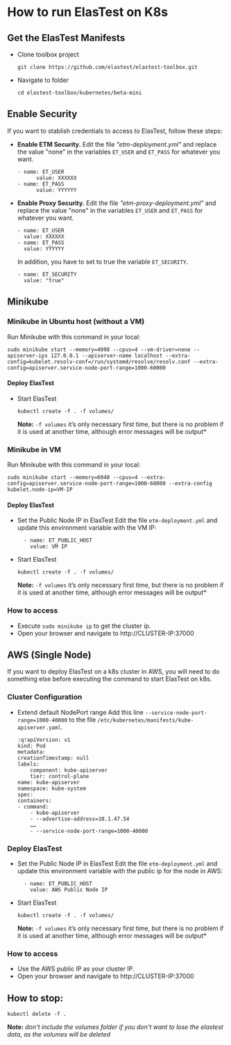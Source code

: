 # How to run ElasTest on K8s

## Get the ElasTest Manifests
- Clone toolbox project
    ```
    git clone https://github.com/elastest/elastest-toolbox.git
    ```
- Navigate to folder
    ```
    cd elastest-toolbox/kubernetes/beta-mini
    ```
## Enable Security
If you want to stablish credentials to access to ElasTest, follow these steps:
- **Enable ETM Security.** Edit the file *"etm-deployment.yml"* and replace the value "none" in the variables `ET_USER` and `ET_PASS` for whatever you want.
    ```
    - name: ET_USER
          value: XXXXXX
    - name: ET_PASS
          value: YYYYYY
    ```
  
- **Enable Proxy Security.** Edit the file *"etm-proxy-deployment.yml"* and replace the value "none" in the variables `ET_USER` and `ET_PASS` for whatever you want.
    ```
    - name: ET_USER
      value: XXXXXX
    - name: ET_PASS
      value: YYYYYY
    ```
    In addition, you have to set to true the variable `ET_SECURITY`.
    ```
    - name: ET_SECURITY
      value: "true"
    ```
## Minikube
### Minikube in Ubuntu host (without a VM)
Run Minikube with this command in your local:
```
sudo minikube start --memory=4098 --cpus=4 --vm-driver=none --apiserver-ips 127.0.0.1 --apiserver-name localhost --extra-config=kubelet.resolv-conf=/run/systemd/resolve/resolv.conf --extra-config=apiserver.service-node-port-range=1000-60000
```
#### Deploy ElasTest
- Start ElasTest
    ```
    kubectl create -f . -f volumes/
    ```
    **Note:** `-f volumes` it’s only necessary first time, but there is no problem if it is used at another time, although error messages will be output*

### Minikube in VM
Run Minikube with this command in your local:
```
sudo minikube start --memory=6048 --cpus=4 --extra-config=apiserver.service-node-port-range=1000-60000 --extra-config kubelet.node-ip=VM-IP
```
#### Deploy ElasTest
- Set the Public Node IP in ElasTest
Edit the file `etm-deployment.yml` and update this environment variable with the VM IP:
    ```
      - name: ET_PUBLIC_HOST
        value: VM IP
    ```

- Start ElasTest
    ```
    kubectl create -f . -f volumes/
    ```
    **Note:** `-f volumes` it’s only necessary first time, but there is no problem if it is used at another time, although error messages will be output*



### How to access
- Execute `sudo minikube ip` to get the cluster ip.
- Open your browser and navigate to http://CLUSTER-IP:37000

## AWS (Single Node)
If you want to deploy ElasTest on a k8s cluster in AWS, you will need to do something else before executing the command to start ElasTest on k8s.

### Cluster Configuration
- Extend default NodePort range 
Add this line `--service-node-port-range=1000-40000` to the file `/etc/kubernetes/manifests/kube-apiserver.yaml`.

    ```
    :q!apiVersion: v1
    kind: Pod
    metadata:
    creationTimestamp: null
    labels:
        component: kube-apiserver
        tier: control-plane
    name: kube-apiserver
    namespace: kube-system
    spec:
    containers:
    - command:
        - kube-apiserver
        - --advertise-address=10.1.47.54
        ……
        - --service-node-port-range=1000-40000
    ```
### Deploy ElasTest
- Set the Public Node IP in ElasTest
Edit the file `etm-deployment.yml` and update this environment variable with the public ip for the node in AWS:
    ```
      - name: ET_PUBLIC_HOST
        value: AWS Public Node IP
    ```

- Start ElasTest
    ```
    kubectl create -f . -f volumes/
    ```
    **Note:** `-f volumes` it’s only necessary first time, but there is no problem if it is used at another time, although error messages will be output*

### How to access
- Use the AWS public IP as your cluster IP.
- Open your browser and navigate to http://CLUSTER-IP:37000


## How to stop:
```
kubectl delete -f .
```

**Note:** *don't include the volumes folder if you don't want to lose the elastest data, as the volumes will be deleted*








